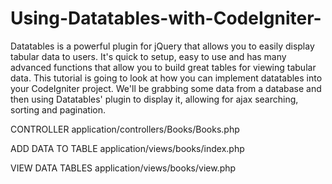 # Using-Datatables-with-CodeIgniter-
Datatables is a powerful plugin for jQuery that allows you to easily display tabular data to users. It's quick to setup, easy to use and has many advanced functions that allow you to build great tables for viewing tabular data.  This tutorial is going to look at how you can implement datatables into your CodeIgniter project. We'll be grabbing some data from a database and then using Datatables' plugin to display it, allowing for ajax searching, sorting and pagination.



CONTROLLER
application/controllers/Books/Books.php


ADD DATA TO TABLE
application/views/books/index.php



VIEW DATA TABLES
application/views/books/view.php
